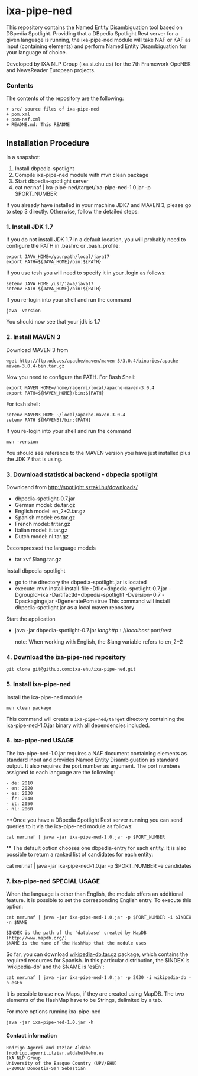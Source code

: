 # ixa-pipe-ned

This repository contains the Named Entity Disambiguation tool based on DBpedia Spotlight.
Providing that a DBpedia Spotlight Rest server for a given language is running, the ixa-pipe-ned module will take
NAF or KAF as input (containing <entities> elements) and perform Named Entity Disambiguation
for your language of choice.

Developed by IXA NLP Group (ixa.si.ehu.es) for the 7th Framework OpeNER and NewsReader European projects.

### Contents

The contents of the repository are the following:

    + src/ source files of ixa-pipe-ned
    + pom.xml 
    + pom-naf.xml
    + README.md: This README

## Installation Procedure

In a snapshot:

 1. Install dbpedia-spotlight
 2. Compile ixa-pipe-ned module with mvn clean package
 3. Start dbpedia-spotlight server
 4. cat ner.naf | ixa-pipe-ned/target/ixa-pipe-ned-1.0.jar -p $PORT_NUMBER

If you already have installed in your machine JDK7 and MAVEN 3, please go to step 3
directly. Otherwise, follow the detailed steps:

### 1. Install JDK 1.7

If you do not install JDK 1.7 in a default location, you will probably need to configure the PATH in .bashrc or .bash_profile:

    export JAVA_HOME=/yourpath/local/java17
    export PATH=${JAVA_HOME}/bin:${PATH}


If you use tcsh you will need to specify it in your .login as follows:

    setenv JAVA_HOME /usr/java/java17
    setenv PATH ${JAVA_HOME}/bin:${PATH}


If you re-login into your shell and run the command

    java -version


You should now see that your jdk is 1.7

### 2. Install MAVEN 3

Download MAVEN 3 from

    wget http://ftp.udc.es/apache/maven/maven-3/3.0.4/binaries/apache-maven-3.0.4-bin.tar.gz

Now you need to configure the PATH. For Bash Shell:

    export MAVEN_HOME=/home/ragerri/local/apache-maven-3.0.4
    export PATH=${MAVEN_HOME}/bin:${PATH}

For tcsh shell:

    setenv MAVEN3_HOME ~/local/apache-maven-3.0.4
    setenv PATH ${MAVEN3}/bin:{PATH}

If you re-login into your shell and run the command

    mvn -version


You should see reference to the MAVEN version you have just installed plus the JDK 7 that is using.

### 3. Download statistical backend - dbpedia spotlight

Downloand from http://spotlight.sztaki.hu/downloads/
- dbpedia-spotlight-0.7.jar
- German model: de.tar.gz
- English model: en_2+2.tar.gz 
- Spanish model: es.tar.gz	
- French model: fr.tar.gz
- Italian model: it.tar.gz
- Dutch model: nl.tar.gz

Decompressed the language models 
- tar xvf $lang.tar.gz

Install dbpedia-spotlight
- go to the directory the dbpedia-spotlight.jar is located
- execute:
  mvn install:install-file -Dfile=dbpedia-spotlight-0.7.jar -DgroupId=ixa -DartifactId=dbpedia-spotlight -Dversion=0.7 -Dpackaging=jar -DgeneratePom=true
  This command will install dbpedia-spotlight jar as a local maven repository

Start the application
- java -jar dbpedia-spotlight-0.7.jar $lang http://localhost:$port/rest 

  note: When working with English, the $lang variable refers to en_2+2 


### 4. Download the ixa-pipe-ned repository

    git clone git@github.com:ixa-ehu/ixa-pipe-ned.git


### 5. Install ixa-pipe-ned

Install the ixa-pipe-ned module

    mvn clean package


This command will create a `ixa-pipe-ned/target` directory containing the
ixa-pipe-ned-1.0.jar binary with all dependencies included.

### 6. ixa-pipe-ned USAGE

The ixa-pipe-ned-1.0.jar requires a NAF document containing <entities> elements as standard input and
provides Named Entity Disambiguation as standard output. It also requires the port number as argument.
The port numbers assigned to each language are the following:

    - de: 2010
    - en: 2020
    - es: 2030
    - fr: 2040
    - it: 2050
    - nl: 2060

**Once you have a DBpedia Spotlight Rest server running you can send queries to it via the ixa-pipe-ned module as follows:

    cat ner.naf | java -jar ixa-pipe-ned-1.0.jar -p $PORT_NUMBER

** The default option chooses one dbpedia-entry for each entity. It is
   also possible to return a ranked list of candidates for each
   entity:

   cat ner.naf | java -jar ixa-pipe-ned-1.0.jar -p $PORT_NUMBER -e candidates

### 7. ixa-pipe-ned SPECIAL USAGE

When the language is other than English, the module offers an
additional feature. It is possible to set the corresponding English entry. To execute this option:

    cat ner.naf | java -jar ixa-pipe-ned-1.0.jar -p $PORT_NUMBER -i $INDEX -n $NAME

    $INDEX is the path of the 'database' created by MapDB (http://www.mapdb.org/)
    $NAME is the name of the HashMap that the module uses

So far, you can download [wikipedia-db.tar.gz](http://ixa2.si.ehu.es/ixa-pipes/models/wikipedia-db.tar.gz) package, which contains the
required resources for Spanish. In this particular distribution, the $INDEX is 'wikipedia-db' and the $NAME is 'esEn':

    cat ner.naf | java -jar ixa-pipe-ned-1.0.jar -p 2030 -i wikipedia-db -n esEn

It is possible to use new Maps, if they are created using MapDB. The
two elements of the HashMap have to be Strings, delimited by a tab. 


For more options running ixa-pipe-ned

    java -jar ixa-pipe-ned-1.0.jar -h

#### Contact information

    Rodrigo Agerri and Itziar Aldabe
    {rodrigo.agerri,itziar.aldabe}@ehu.es
    IXA NLP Group
    University of the Basque Country (UPV/EHU)
    E-20018 Donostia-San Sebastián

